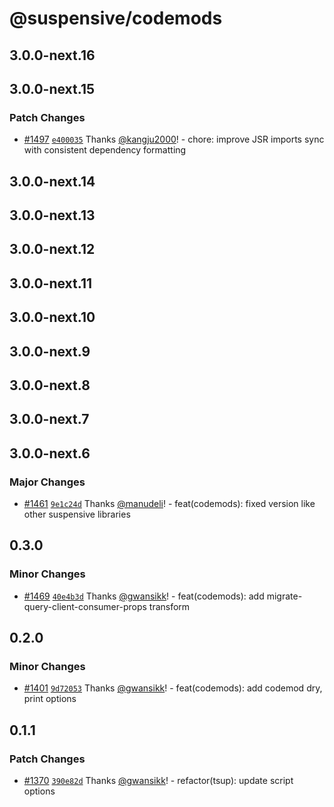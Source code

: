 # @suspensive/codemods

## 3.0.0-next.16

## 3.0.0-next.15

### Patch Changes

- [#1497](https://github.com/toss/suspensive/pull/1497) [`e400035`](https://github.com/toss/suspensive/commit/e4000352b7d3e42f0164983cca2bcde9fd24751c) Thanks [@kangju2000](https://github.com/kangju2000)! - chore: improve JSR imports sync with consistent dependency formatting

## 3.0.0-next.14

## 3.0.0-next.13

## 3.0.0-next.12

## 3.0.0-next.11

## 3.0.0-next.10

## 3.0.0-next.9

## 3.0.0-next.8

## 3.0.0-next.7

## 3.0.0-next.6

### Major Changes

- [#1461](https://github.com/toss/suspensive/pull/1461) [`9e1c24d`](https://github.com/toss/suspensive/commit/9e1c24dc93b70856c93f44d8b1871a0f10452a8b) Thanks [@manudeli](https://github.com/manudeli)! - feat(codemods): fixed version like other suspensive libraries

## 0.3.0

### Minor Changes

- [#1469](https://github.com/toss/suspensive/pull/1469) [`40e4b3d`](https://github.com/toss/suspensive/commit/40e4b3d8e8292583df6b2409330fbee831c95961) Thanks [@gwansikk](https://github.com/gwansikk)! - feat(codemods): add migrate-query-client-consumer-props transform

## 0.2.0

### Minor Changes

- [#1401](https://github.com/toss/suspensive/pull/1401) [`9d72053`](https://github.com/toss/suspensive/commit/9d72053bd3f51cf00b7f33b58ba4dd8167a1577e) Thanks [@gwansikk](https://github.com/gwansikk)! - feat(codemods): add codemod dry, print options

## 0.1.1

### Patch Changes

- [#1370](https://github.com/toss/suspensive/pull/1370) [`390e82d`](https://github.com/toss/suspensive/commit/390e82d57c30e05201d92aaad3a2bd16b9f57bfe) Thanks [@gwansikk](https://github.com/gwansikk)! - refactor(tsup): update script options
